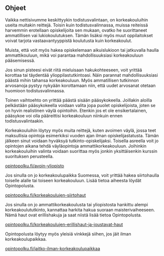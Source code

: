 ## Ohjeet

Vaikka nettisivumme keskittyykin todistusvalintaan, on korkeakouluihin useita muitakin reittejä. Toisin kuin todistusvalinnassa, muissa reiteissä harvemmin erotellaan opiskelijoita sen mukaan, ovatko he suorittaneet ammatillisen vai lukiokoulutuksen. Tämän lisäksi myös muut oppilaitokset voivat tarjota vastaavantyyppistä koulutusta kuin korkeakoulut. 

Muista, että voit myös hakea opiskelemaan aikuislukioon tai jatkuvalla haulla ammattikouluun, mikä voi parantaa mahdollisuuksiasi korkeakouluun pääsemisessä.  

Jos sinun pisteesi eivät riitä mieluisaan hakukohteeseen, voit yrittää korottaa tai täydentää ylioppilastutkintoasi. Näin parannat mahdollisuuksiasi päästä mihin tahansa korkeakouluun. Myös ammatillisen tutkinnon arvosanoja pystyy nykyään korottamaan niin, että uudet arvosanat otetaan huomioon todistusvalinnassa. 

Toinen vaihtoehto on yrittää päästä sisään pääsykokeella. Joillakin aloilla pelkästään pääsykokeella voidaan valita jopa puolet opiskelijoista, joten se on hyvin realistinen väylä opintoihin. Etenkin jos et ole ensikertalainen, pääsykoe voi olla pääreittisi korkeakouluun niinkuin ennen todistusvalintaakin.  

Korkeakouluihin löytyy myös muita reittejä, kuten avoimen väylä, jossa teet maksullisia opintoja esimerkiksi vuoden ajan ilman opiskelijastatusta. Tämän jälkeen sinut voidaan hyväksyä tutkinto-opiskelijaksi. Toisella asreella voit jo opintojen aikana tehdä väyläopintoja ammattikorkeakouluun. Joihinkin korkeakouluihin valinta voidaan suorittaa myös jonkin yksittäisenkin kurssin suorituksen perusteella. 

[opintopolku.fi/avoin-yliopisto](https://opintopolku.fi/konfo/fi/sivu/avoin-yliopisto)

Jos sinulla on jo korkeakoulupaikka Suomessa, voit yrittää hakea siirtohaulla toiselle alalle tai toiseen korkeakouluun. Lisää tietoa aiheesta löydät Opintopolusta.  

[opintopolku.fi/korkeakoulujen-siirtohaut](https://opintopolku.fi/konfo/fi/sivu/korkeakoulujen-siirtohaut)

Jos sinulla on jo ammattikorkeakoulusta tai yliopistosta hankittu alempi korkeakoulututkinto, kannattaa harkita hakua suoraan maisterivaiheeseen. Nämä haut ovat erillishakuja ja saat niistä lisää tietoa Opintopolusta.  

[opintopolku.fi/korkeakoulujen-erillishaut-ja-joustavat-haut](https://opintopolku.fi/konfo/fi/sivu/korkeakoulujen-erillishaut-ja-joustavat-haut)

Opintopolusta löytyy myös yleisiä vinkkejä siihen, jos jäit ilman korkeakoulupaikkaa.  

[opintopolku.fi/jaitko-ilman-korkeakoulupaikkaa](https://opintopolku.fi/konfo/fi/sivu/jaitko-ilman-korkeakoulupaikkaa)